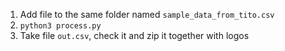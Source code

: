 1. Add file to the same folder named `sample_data_from_tito.csv`
2. `python3 process.py`
3. Take file `out.csv`, check it and zip it together with logos
